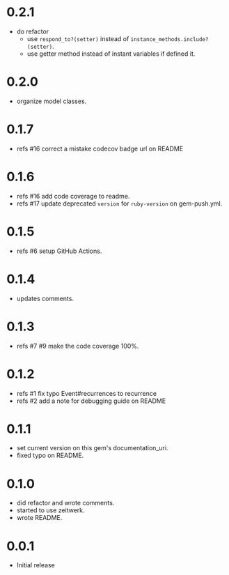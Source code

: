 # 0.2.1

- do refactor
  - use `respond_to?(setter)` instead of `instance_methods.include?(setter)`.
  - use getter method instead of instant variables if defined it.

# 0.2.0

- organize model classes.

# 0.1.7

- refs #16 correct a mistake codecov badge url on README

# 0.1.6

- refs #16 add code coverage to readme.
- refs #17 update deprecated `version` for `ruby-version` on gem-push.yml.

# 0.1.5

- refs #6 setup GitHub Actions.

# 0.1.4

- updates comments.

# 0.1.3

- refs #7 #9 make the code coverage 100%.

# 0.1.2

- refs #1 fix typo Event#recurrences to recurrence
- refs #2 add a note for debugging guide on README

# 0.1.1

- set current version on this gem's documentation_uri.
- fixed typo on README.

# 0.1.0

- did refactor and wrote comments.
- started to use zeitwerk.
- wrote README.

# 0.0.1

- Initial release
